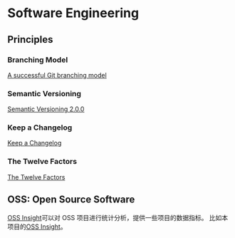 # Software Engineering

## Principles

### Branching Model
[A successful Git branching model](https://nvie.com/posts/a-successful-git-branching-model/)

### Semantic Versioning
[Semantic Versioning 2.0.0](https://semver.org/)

### Keep a Changelog
[Keep a Changelog](https://keepachangelog.com/en/1.0.0/)

### The Twelve Factors
[The Twelve Factors](https://12factor.net/)


## OSS: Open Source Software

[OSS Insight](https://ossinsight.io/)可以对 OSS 项目进行统计分析，提供一些项目的数据指标。
比如本项目的[OSS Insight](https://ossinsight.io/analyze/shenxiangzhuang/shenxiangzhuang.github.io#overview)。
